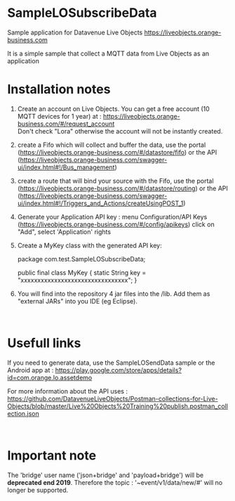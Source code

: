 # SampleLOSubscribeData

Sample application for Datavenue Live Objects <a>https://liveobjects.orange-business.com</a>

It is a simple sample that collect a MQTT data from Live Objects as an application


<h1> Installation notes </h1>

1) Create an account on Live Objects. You can get a free account (10 MQTT devices for 1 year) at : <a>https://liveobjects.orange-business.com/#/request_account</a> <br>
Don't check "Lora" otherwise the account will not be instantly created.

2) create a Fifo which will collect and buffer the data, use the portal (<a>https://liveobjects.orange-business.com/#/datastore/fifo</a>) or the API (<a>https://liveobjects.orange-business.com/swagger-ui/index.html#!/Bus_management</a>)

3) create a route that will bind your source with the Fifo, use the portal (<a>https://liveobjects.orange-business.com/#/datastore/routing</a>) or the API (<a>https://liveobjects.orange-business.com/swagger-ui/index.html#!/Triggers_and_Actions/createUsingPOST_1</a>)

4) Generate your Application API key : menu Configuration/API Keys (<a>https://liveobjects.orange-business.com/#/config/apikeys</a>) click on "Add", select 'Application' rights

5) Create a MyKey class with the generated API key: 

	package com.test.SampleLOSubscribeData;

	public final class MyKey { 
		static String key = "xxxxxxxxxxxxxxxxxxxxxxxxxxxxxxxx"; 
	}

6) You will find into the repository 4 jar files into the /lib. Add them as "external JARs" into you IDE (eg Eclipse).

<br>
<h1>Usefull links</h1>

If you need to generate data, use the SampleLOSendData sample or the Android app at : <a>https://play.google.com/store/apps/details?id=com.orange.lo.assetdemo</a>

For more information about the API uses : 
<a>https://github.com/DatavenueLiveObjects/Postman-collections-for-Live-Objects/blob/master/Live%20Objects%20Training%20publish.postman_collection.json</a>


<br>
<h1> Important note </h1>

The 'bridge' user name ('json+bridge' and 'payload+bridge') will be **deprecated end 2019**. Therefore the topic : '~event/v1/data/new/#' will no longer be supported.


